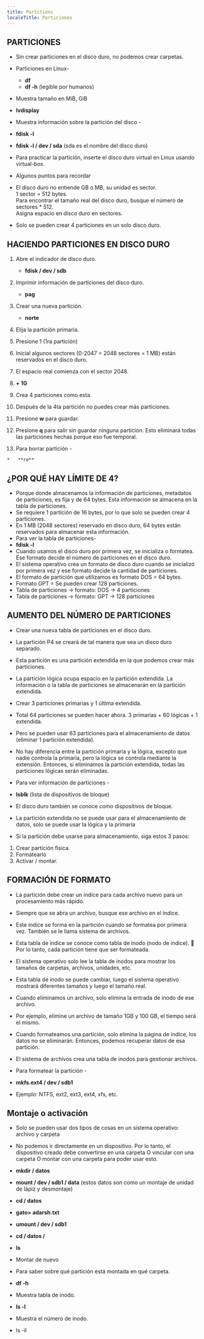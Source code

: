 ```yaml
---
title: Partitions
localeTitle: Particiones
---
```

## PARTICIONES

*   Sin crear particiones en el disco duro, no podemos crear carpetas.
    
*   Particiones en Linux-
    
    *   **df**
    *   **df -h** (legible por humanos)
*   Muestra tamaño en MiB, GiB
    
*   **lvdisplay**
    
*   Muestra información sobre la partición del disco -
    
*   **fdisk -l**
    
*   **fdisk -l / dev / sda** (sda es el nombre del disco duro)
    
*   Para practicar la partición, inserte el disco duro virtual en Linux usando virtual-box.
    
*   Algunos puntos para recordar
    
*   El disco duro no entiende GB o MB, su unidad es sector.  
    1 sector = 512 bytes.  
    Para encontrar el tamaño real del disco duro, busque el número de sectores \* 512.  
    Asigna espacio en disco duro en sectores.
    
*   Solo se pueden crear 4 particiones en un solo disco duro.
    

  

## HACIENDO PARTICIONES EN DISCO DURO

1.  Abre el indicador de disco duro.
    
    *   **fdisk / dev / sdb**
2.  Imprimir información de particiones del disco duro.
    
    *   **pag**
3.  Crear una nueva partición.
    
    *   **norte**
4.  Elija la partición primaria.
    
5.  Presione 1 (1ra partición)
    
6.  Inicial algunos sectores (0-2047 = 2048 sectores = 1 MB) están reservados en el disco duro.
    
7.  El espacio real comienza con el sector 2048.
    
8.  **\+ 1G**
    
9.  Crea 4 particiones como esta.
    
10.  Después de la 4ta partición no puedes crear más particiones.
    
11.  Presione **w** para guardar.
    
12.  Presione **q** para salir sin guardar ninguna partición. Esto eliminará todas las particiones hechas porque eso fue temporal.
    
13.  Para borrar partición -
    
    *   **re**

  

## ¿POR QUÉ HAY LÍMITE DE 4?

*   Porque donde almacenamos la información de particiones, metadatos de particiones, es fija y de 64 bytes. Esta información se almacena en la tabla de particiones.
*   Se requiere 1 partición de 16 bytes, por lo que solo se pueden crear 4 particiones.
*   En 1 MB (2048 sectores) reservado en disco duro, 64 bytes están reservados para almacenar esta información.
*   Para ver la tabla de particiones-
*   **fdisk -l**
*   Cuando usamos el disco duro por primera vez, se inicializa o formatea. Ese formato decide el número de particiones en el disco duro.
*   El sistema operativo crea un formato de disco duro cuando se inicializó por primera vez y ese formato decide la cantidad de particiones.
*   El formato de partición que utilizamos es formato DOS = 64 bytes.
*   Formato GPT = Se pueden crear 128 particiones.
*   Tabla de particiones -> formato: DOS -> 4 particiones
*   Tabla de particiones -> formato: GPT -> 128 particiones

  

## AUMENTO DEL NÚMERO DE PARTICIONES

*   Crear una nueva tabla de particiones en el disco duro.
    
*   La partición P4 se creará de tal manera que sea un disco duro separado.
    
*   Esta partición es una partición extendida en la que podemos crear más particiones.
    
*   La partición lógica ocupa espacio en la partición extendida. La información o la tabla de particiones se almacenarán en la partición extendida.
    
*   Crear 3 particiones primarias y 1 última extendida.
    
*   Total 64 particiones se pueden hacer ahora. 3 primarias + 60 lógicas + 1 extendida.
    
*   Pero se pueden usar 63 particiones para el almacenamiento de datos (eliminar 1 partición extendida).
    
*   No hay diferencia entre la partición primaria y la lógica, excepto que nadie controla la primaria, pero la lógica se controla mediante la extensión. Entonces, si eliminamos la partición extendida, todas las particiones lógicas serán eliminadas.
    
*   Para ver información de particiones -
    
*   **lsblk** (lista de dispositivos de bloque)
    
*   El disco duro también se conoce como dispositivos de bloque.
    
*   La partición extendida no se puede usar para el almacenamiento de datos, solo se puede usar la lógica y la primaria
    
*   Si la partición debe usarse para almacenamiento, siga estos 3 pasos:
    

1.  Crear partición física.
2.  Formatearlo
3.  Activar / montar.

  

## FORMACIÓN DE FORMATO

*   La partición debe crear un índice para cada archivo nuevo para un procesamiento más rápido.
    
*   Siempre que se abra un archivo, busque ese archivo en el índice.
    
*   Este índice se forma en la partición cuando se formatea por primera vez. También se le llama sistema de archivos.
    
*   Esta tabla de índice se conoce como tabla de inodo (nodo de índice).  Por lo tanto, cada partición tiene que ser formateada.
    
*   El sistema operativo solo lee la tabla de inodos para mostrar los tamaños de carpetas, archivos, unidades, etc.
    
*   Esta tabla de inodo se puede cambiar, luego el sistema operativo mostrará diferentes tamaños y luego el tamaño real.
    
*   Cuando eliminamos un archivo, solo elimina la entrada de inodo de ese archivo.
    
*   Por ejemplo, elimine un archivo de tamaño 1GB y 100 GB, el tiempo será el mismo.
    
*   Cuando formateamos una partición, solo elimina la página de índice, los datos no se eliminarán. Entonces, podemos recuperar datos de esa partición.
    
*   El sistema de archivos crea una tabla de inodos para gestionar archivos.
    
*   Para formatear la partición -
    
*   **mkfs.ext4 / dev / sdb1**
    
*   Ejemplo: NTFS, ext2, ext3, ext4, xfs, etc.
    

  

## Montaje o activación

*   Solo se pueden usar dos tipos de cosas en un sistema operativo: archivo y carpeta
    
*   No podemos ir directamente en un dispositivo. Por lo tanto, el dispositivo creado debe convertirse en una carpeta O vincular con una carpeta O montar con una carpeta para poder usar esto.
    
*   **mkdir / datos**
    
*   **mount / dev / sdb1 / data** (estos datos son como un montaje de unidad de lápiz y desmontaje)
    
*   **cd / datos**
    
*   **gato> adarsh.txt**
    
*   **umount / dev / sdb1**
    
*   **cd / datos /**
    
*   **ls**
    
*   Montar de nuevo
    
*   Para saber sobre qué partición está montada en qué carpeta.
    
*   **df -h**
    
*   Muestra tabla de inodo.
    
*   **ls -l**
    
*   Muestra el número de inodo.
    
*   ls -il

